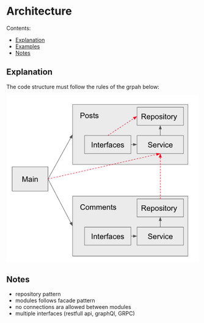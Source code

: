 
# Architecture

Contents:

* [Explanation](#Explanation)
* [Examples](#examples)
* [Notes](#notes)

## Explanation
The code structure must follow the rules of the grpah below:

![architecture](arch.png)

## Notes
- repository pattern
- modules follows facade pattern
- no connections ara allowed between modules
- multiple interfaces (restfull api, graphQl, GRPC)